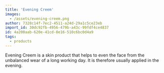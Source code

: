 ```yaml
---
title: 'Evening Creem'
images:
  - /assets/evening-creem.png
author: 7328c14f-7ec2-4511-a24d-29a1c5ce23eb
import_id: 30dc92fb-4956-479b-a43c-99fdf4ce4837
id: 4a200aab-620e-41cd-8e16-510c6bc0d4a9
tags:
  - products
---
```

Evening Creem is a skin product that helps to even the face from the unbalanced wear of a long working day. It is therefore usually applied in the evening.